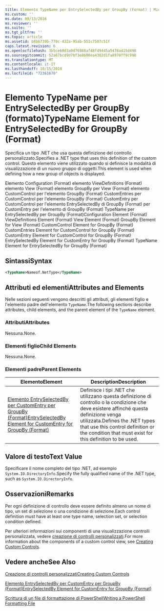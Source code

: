 ```yaml
---
title: Elemento TypeName per EntrySelectedBy per GroupBy (Format) | Microsoft Docs
ms.custom: ''
ms.date: 09/13/2016
ms.reviewer: ''
ms.suite: ''
ms.tgt_pltfrm: ''
ms.topic: article
ms.assetid: b8b6739b-770c-432a-95ab-551c7507c51f
caps.latest.revision: 6
ms.openlocfilehash: 3b5ce60d3a0d76988af48f49445a5478a415d498
ms.sourcegitcommit: 52a67bcd9d7bf3e8600ea4302d1fa8970ff9c998
ms.translationtype: MT
ms.contentlocale: it-IT
ms.lasthandoff: 10/15/2019
ms.locfileid: "72361670"
---
```

# <a name="typename-element-for-entryselectedby-for-groupby-format"></a><span data-ttu-id="cf6fc-102">Elemento TypeName per EntrySelectedBy per GroupBy (formato)</span><span class="sxs-lookup"><span data-stu-id="cf6fc-102">TypeName Element for EntrySelectedBy for GroupBy (Format)</span></span>

<span data-ttu-id="cf6fc-103">Specifica un tipo .NET che usa questa definizione del controllo personalizzato.</span><span class="sxs-lookup"><span data-stu-id="cf6fc-103">Specifies a .NET type that uses this definition of the custom control.</span></span> <span data-ttu-id="cf6fc-104">Questo elemento viene utilizzato quando si definisce la modalità di visualizzazione di un nuovo gruppo di oggetti.</span><span class="sxs-lookup"><span data-stu-id="cf6fc-104">This element is used when defining how a new group of objects is displayed.</span></span>

<span data-ttu-id="cf6fc-105">Elemento Configuration (Format) elemento ViewDefinitions (Format) elemento View (Format) elemento GroupBy per View (Format) elemento CustomControl per l'elemento GroupBy (Format) CustomEntries per CustomControl per l'elemento GroupBy (Format) CustomEntry per CustomControl per l'elemento EntrySelectedBy di GroupBy (Format) per CustomEntry per l'elemento di GroupBy (Format) TypeName per EntrySelectedBy per GroupBy (Format)</span><span class="sxs-lookup"><span data-stu-id="cf6fc-105">Configuration Element (Format) ViewDefinitions Element (Format) View Element (Format) GroupBy Element for View (Format) CustomControl Element for GroupBy (Format) CustomEntries Element for CustomControl for GroupBy (Format) CustomEntry Element for CustomControl for GroupBy (Format) EntrySelectedBy Element for CustomEntry for GroupBy (Format) TypeName Element for EntrySelectedBy for GroupBy (Format)</span></span>

## <a name="syntax"></a><span data-ttu-id="cf6fc-106">Sintassi</span><span class="sxs-lookup"><span data-stu-id="cf6fc-106">Syntax</span></span>

```xml
<TypeName>Nameof.NetType</TypeName>
```

## <a name="attributes-and-elements"></a><span data-ttu-id="cf6fc-107">Attributi ed elementi</span><span class="sxs-lookup"><span data-stu-id="cf6fc-107">Attributes and Elements</span></span>

<span data-ttu-id="cf6fc-108">Nelle sezioni seguenti vengono descritti gli attributi, gli elementi figlio e l'elemento padre dell'elemento `TypeName`.</span><span class="sxs-lookup"><span data-stu-id="cf6fc-108">The following sections describe attributes, child elements, and the parent element of the `TypeName` element.</span></span>

### <a name="attributes"></a><span data-ttu-id="cf6fc-109">Attributi</span><span class="sxs-lookup"><span data-stu-id="cf6fc-109">Attributes</span></span>

<span data-ttu-id="cf6fc-110">Nessuna.</span><span class="sxs-lookup"><span data-stu-id="cf6fc-110">None.</span></span>

### <a name="child-elements"></a><span data-ttu-id="cf6fc-111">Elementi figlio</span><span class="sxs-lookup"><span data-stu-id="cf6fc-111">Child Elements</span></span>

<span data-ttu-id="cf6fc-112">Nessuna.</span><span class="sxs-lookup"><span data-stu-id="cf6fc-112">None.</span></span>

### <a name="parent-elements"></a><span data-ttu-id="cf6fc-113">Elementi padre</span><span class="sxs-lookup"><span data-stu-id="cf6fc-113">Parent Elements</span></span>

|<span data-ttu-id="cf6fc-114">Elemento</span><span class="sxs-lookup"><span data-stu-id="cf6fc-114">Element</span></span>|<span data-ttu-id="cf6fc-115">Description</span><span class="sxs-lookup"><span data-stu-id="cf6fc-115">Description</span></span>|
|-------------|-----------------|
|[<span data-ttu-id="cf6fc-116">Elemento EntrySelectedBy per CustomEntry per GroupBy (Format)</span><span class="sxs-lookup"><span data-stu-id="cf6fc-116">EntrySelectedBy Element for CustomEntry for GroupBy (Format)</span></span>](./entryselectedby-element-for-customentry-for-groupby-format.md)|<span data-ttu-id="cf6fc-117">Definisce i tipi .NET che utilizzano questa definizione di controllo o la condizione che deve esistere affinché questa definizione venga utilizzata.</span><span class="sxs-lookup"><span data-stu-id="cf6fc-117">Defines the .NET types that use this control definition or the condition that must exist for this definition to be used.</span></span>|

## <a name="text-value"></a><span data-ttu-id="cf6fc-118">Valore di testo</span><span class="sxs-lookup"><span data-stu-id="cf6fc-118">Text Value</span></span>

<span data-ttu-id="cf6fc-119">Specificare il nome completo del tipo .NET, ad esempio `System.IO.DirectoryInfo`.</span><span class="sxs-lookup"><span data-stu-id="cf6fc-119">Specify the fully qualified name of the .NET type, such as `System.IO.DirectoryInfo`.</span></span>

## <a name="remarks"></a><span data-ttu-id="cf6fc-120">Osservazioni</span><span class="sxs-lookup"><span data-stu-id="cf6fc-120">Remarks</span></span>

<span data-ttu-id="cf6fc-121">Per ogni definizione di controllo deve essere definito almeno un nome di tipo, un set di selezione o una condizione di selezione.</span><span class="sxs-lookup"><span data-stu-id="cf6fc-121">Each control definition must have at least one type name, selection set, or selection condition defined.</span></span>

<span data-ttu-id="cf6fc-122">Per ulteriori informazioni sui componenti di una visualizzazione controlli personalizzata, vedere [creazione di controlli personalizzati](./creating-custom-controls.md).</span><span class="sxs-lookup"><span data-stu-id="cf6fc-122">For more information about the components of a custom control view, see [Creating Custom Controls](./creating-custom-controls.md).</span></span>

## <a name="see-also"></a><span data-ttu-id="cf6fc-123">Vedere anche</span><span class="sxs-lookup"><span data-stu-id="cf6fc-123">See Also</span></span>

[<span data-ttu-id="cf6fc-124">Creazione di controlli personalizzati</span><span class="sxs-lookup"><span data-stu-id="cf6fc-124">Creating Custom Controls</span></span>](./creating-custom-controls.md)

[<span data-ttu-id="cf6fc-125">Elemento EntrySelectedBy per CustomEntry per GroupBy (Format)</span><span class="sxs-lookup"><span data-stu-id="cf6fc-125">EntrySelectedBy Element for CustomEntry for GroupBy (Format)</span></span>](./entryselectedby-element-for-customentry-for-groupby-format.md)

[<span data-ttu-id="cf6fc-126">Scrittura di un file di formattazione di PowerShell</span><span class="sxs-lookup"><span data-stu-id="cf6fc-126">Writing a PowerShell Formatting File</span></span>](./writing-a-powershell-formatting-file.md)
